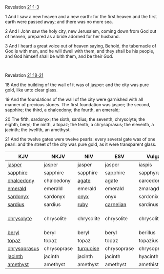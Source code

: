 Revelation [21:1-3](https://www.biblegateway.com/passage/?search=Revelation%2021:1-3&version=KJV)

1 And I saw a new heaven and a new earth: for the first heaven and the first earth were passed away; and there was no more sea.

2 And I John saw the holy city, new Jerusalem, coming down from God out of heaven, prepared as a bride adorned for her husband.

3 And I heard a great voice out of heaven saying, Behold, the tabernacle of God is with men, and he will dwell with them, and they shall be his people, and God himself shall be with them, and be their God.

&nbsp;

Revelation [21:18-21](https://www.biblegateway.com/passage/?search=Revelation+21:18-21&version=KJV)

18 And the building of the wall of it was of jasper: and the city was pure gold, like unto clear glass.

19 And the foundations of the wall of the city were garnished with all manner of precious stones. The first foundation was jasper; the second, sapphire; the third, a chalcedony; the fourth, an emerald;

20 The fifth, sardonyx; the sixth, sardius; the seventh, chrysolyte; the eighth, beryl; the ninth, a topaz; the tenth, a chrysoprasus; the eleventh, a jacinth; the twelfth, an amethyst.

21 And the twelve gates were twelve pearls: every several gate was of one pearl: and the street of the city was pure gold, as it were transparent glass.


|KJV         |NKJV        |NIV         |ESV         |Vulgate        | Greek     | Modern |
|------------|------------|------------|------------|---------------|-----------|--------|
|[jasper][jas]      |jasper      |jasper      |jasper      |iaspis         |ιασπις     | |
|[sapphire][sap]    |sapphire    |sapphire    |sapphire    |sapphyrus      |σαπφειρος  | |
|[chalcedony][cha]  |chalcedony  |[agate][aga]       |agate       |carcedonius    |χαλκηδων   | |
|[emerald][eme]     |emerald     |emerald    |emerald     |zmaragdus      |σμαραγδος  | |
|[sardonyx][sa1]    |sardonyx    |[onyx][ony]        |onyx        |sardonix       |σαρδονυξ   | red onyx |
|[sardius][sa2]     |sardius     |[ruby][rub]        |[carnelian][car]   |sardinus       |σαρδιος    | carnelian |
|[chrysolyte][ch1]  |chrysolite  |chrysolite  |chrysolite  |chrysolitus    |χρυσολιθος | possibly a variety of topaz |
|[beryl][ber]       |beryl       |beryl       |beryl       |berillus       |βηρυλλος   | |
|[topaz][top]       |topaz       |topaz       |topaz       |topazius       |τοπαζιον   | |
|[chrysoprasus][ch2]|chrysoprase |[turquoise][tur]   |chrysoprase |chrysoprassus  |χρυσοπρασος| |
|[jacinth][jac]     |jacinth     |jacinth     |jacinth     |hyacinthus     |υακινθος   | |
|[amethyst][ame]    |amethyst    |amethyst    |amethyst    |amethistus     |αμεθυστος  | |

[1]:https://www.biblegateway.com/passage/?search=Revelation+21:18-21&version=KJV
[2]:https://www.biblegateway.com/passage/?search=Revelation+21:18-21&version=NKJV
[3]:https://www.biblegateway.com/passage/?search=Revelation+21:18-21&version=NIV
[4]:https://www.biblegateway.com/passage/?search=Revelation+21:18-21&version=ESV
[5]:https://www.biblegateway.com/passage/?search=Revelation+21:18-21&version=VULGATE
[6]:https://www.biblegateway.com/passage/?search=Revelation+21:18-21&version=TR1550
[jas]:https://en.wikipedia.org/wiki/Jasper
[sap]:https://en.wikipedia.org/wiki/Sapphire
[cha]:https://en.wikipedia.org/wiki/Chalcedony
[eme]:https://en.wikipedia.org/wiki/Emerald
[sa1]:https://en.wikipedia.org/wiki/Onyx#Varieties
[sa2]:https://en.wikipedia.org/wiki/Carnelian
[car]:https://en.wikipedia.org/wiki/Carnelian
[rub]:https://en.wikipedia.org/wiki/Ruby
[ch1]:https://en.wikipedia.org/wiki/Chrysolite
[ber]:https://en.wikipedia.org/wiki/Beryl
[top]:https://en.wikipedia.org/wiki/Topaz
[ch2]:https://en.wikipedia.org/wiki/Chrysoprase
[jac]:https://en.wikipedia.org/wiki/Jacinth
[ame]:https://en.wikipedia.org/wiki/Amethyst
[ony]:https://en.wikipedia.org/wiki/Onyx
[aga]:https://en.wikipedia.org/wiki/Agate
[tur]:https://en.wikipedia.org/wiki/Turquoise
